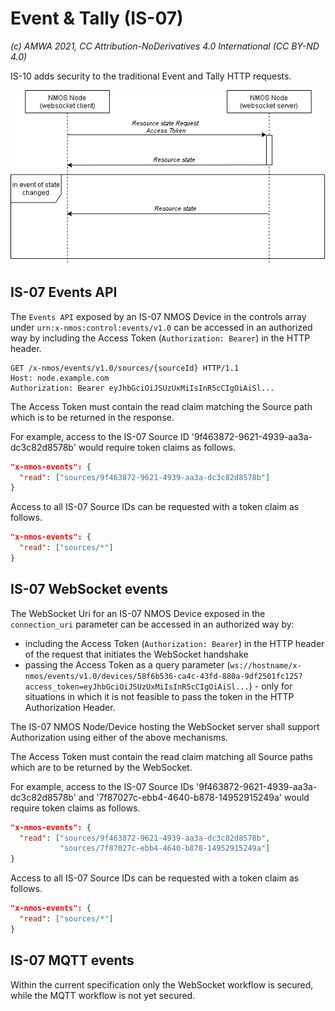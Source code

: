 
# Event & Tally (IS-07)
_(c) AMWA 2021, CC Attribution-NoDerivatives 4.0 International (CC BY-ND 4.0)_

IS-10 adds security to the traditional Event and Tally HTTP requests.

![Node to Authorization Interactions](./images/event_tally.png)

## IS-07 Events API

The `Events API` exposed by an IS-07 NMOS Device in the controls array under `urn:x-nmos:control:events/v1.0` can be accessed in an authorized way by including the Access Token (`Authorization: Bearer`) in the HTTP header.

```http
GET /x-nmos/events/v1.0/sources/{sourceId} HTTP/1.1
Host: node.example.com
Authorization: Bearer eyJhbGciOiJSUzUxMiIsInR5cCIgOiAiSl...
```

The Access Token must contain the read claim matching the Source path which is to be returned in the response.

For example, access to the IS-07 Source ID '9f463872-9621-4939-aa3a-dc3c82d8578b' would require token claims as follows.

```json
"x-nmos-events": {
  "read": ["sources/9f463872-9621-4939-aa3a-dc3c82d8578b"]
}
```

Access to all IS-07 Source IDs can be requested with a token claim as follows.

```json
"x-nmos-events": {
  "read": ["sources/*"]
}
```

## IS-07 WebSocket events

The WebSocket Uri for an IS-07 NMOS Device exposed in the `connection_uri` parameter can be accessed in an authorized way by:

* including the Access Token (`Authorization: Bearer`) in the HTTP header of the request that initiates the WebSocket handshake
* passing the Access Token as a query parameter (`ws://hostname/x-nmos/events/v1.0/devices/58f6b536-ca4c-43fd-880a-9df2501fc125?access_token=eyJhbGciOiJSUzUxMiIsInR5cCIgOiAiSl...`) - only for situations in which it is not feasible to pass the token in the HTTP Authorization Header.

The IS-07 NMOS Node/Device hosting the WebSocket server shall support Authorization using either of the above mechanisms.

The Access Token must contain the read claim matching all Source paths which are to be returned by the WebSocket.

For example, access to the IS-07 Source IDs '9f463872-9621-4939-aa3a-dc3c82d8578b' and '7f87027c-ebb4-4640-b878-14952915249a' would require token claims as follows.

```json
"x-nmos-events": {
  "read": ["sources/9f463872-9621-4939-aa3a-dc3c82d8578b",
           "sources/7f87027c-ebb4-4640-b878-14952915249a"]
}
```

Access to all IS-07 Source IDs can be requested with a token claim as follows.

```json
"x-nmos-events": {
  "read": ["sources/*"]
}
```

## IS-07 MQTT events

Within the current specification only the WebSocket workflow is secured, while the MQTT workflow is not yet secured.
<!--stackedit_data:
eyJoaXN0b3J5IjpbMTUyMTQwMTQ0XX0=
-->